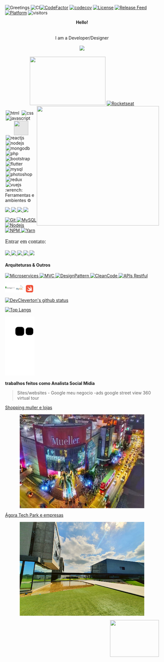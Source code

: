 
 ![Greetings](https://github.com/DevCleverton/sing-Master/workflows/Greetings/badge.svg) ![CI](https://github.com/DevCleverton/sing-Master/workflows/CI/badge.svg?branch=master)[![CodeFactor](https://www.codefactor.io/repository/github/peaceiris/actions-pixela/badge)](https://www.codefactor.io/repository/github/peaceiris/actions-pixela)
[![codecov](https://codecov.io/gh/peaceiris/actions-pixela/branch/main/graph/badge.svg)](https://codecov.io/gh/peaceiris/actions-pixela)
[![License](https://img.shields.io/:license-mit-blue.svg?style=flat)](https://opensource.org/licenses/MIT)
[![Release Feed](https://img.shields.io/badge/release-feed-yellow)](https://github.com/peaceiris/actions-pixela/releases.atom) 
[![Platform](https://img.shields.io/badge/platform-nodejs-lightgrey.svg?style=flat)](https://developer.ibm.com/node/)
![visitors](https://visitor-badge.laobi.icu/badge?page_id=page.id)







<p align="center">
  <b> Hello! </b> <br> <br>
   <br>I am a Developer/Designer<br><br>
  <img src="https://user-images.githubusercontent.com/19292210/88347096-c067a980-ccfe-11ea-8a06-bdaf552fee06.gif"></img>
  <br>
  <br>










<img style="-webkit-user-select: none;cursor: zoom-in;" src="https://udemy-certificate.s3.amazonaws.com/image/UC-0596db90-02bb-4a48-aeb1-06ba0496ae3e.jpg" width="248" height="158">

<a href="https://app.rocketseat.com.br">
<img alt="Rocketseat" src="https://img.shields.io/badge/Rocketseat-5659EB?style=for-the-badge&logo=data:image/png;base64,iVBORw0KGgoAAAANSUhEUgAAABAAAAAQCAMAAAAoLQ9TAAAALVBMVEVHcExxWsF0XMJzXMJxWcFsUsD///9jRrzY0u6Xh9Gsn9n39fyMecy0qd2bjNJWBT0WAAAABHRSTlMA2Do606wF2QAAAGlJREFUGJVdj1cWwCAIBLEsRU3uf9xobDH8+GZwUYi8i6ucJwrxKE+7D0G9Q4vlYqtmCSjndr4CgCgzlyFgfKfKCVO0LrPKjmiqMxGXkJwNnXskqWG+1oSM+BSwD8f29YLNjvx/OQrn+g99oQSoNmt3PgAAAABJRU5ErkJggg==" />
</a>
<img
src="https://github.githubassets.com/images/modules/profile/profile-first-pr-dark.svg"
	width="400px"
	height="390px"
	align="right"
/>

<p align = "left">
   
  <p class = "left">
<img src="https://cdn.jsdelivr.net/gh/devicons/devicon/icons/html5/html5-original.svg" alt="html" widtf="40" height="40" style="max-width:100%;margin: 0 2px;"></img>
<img src="https://cdn.jsdelivr.net/gh/devicons/devicon/icons/css3/css3-original.svg" alt="css" widtf="40" height="40" style="max-width:100%;margin: 0 2px;"></img>
<img src="https://cdn.jsdelivr.net/gh/devicons/devicon/icons/javascript/javascript-original.svg" alt="javascript" widtf="40" height="40" style="max-width:100%;margin: 0 2px;"></img>
<img style="display: block;-webkit-user-select: none;margin: auto;cursor: zoom-in;background-color: hsl(0, 0%, 90%);transition: background-color 300ms;" src="https://juststickers.in/wp-content/uploads/2016/05/reactjs-badge.png" width="47" height="47">
<img src="https://cdn.jsdelivr.net/gh/devicons/devicon/icons/react/react-original.svg" alt="reactjs" widtf="40" height="40" style="max-width:100%;margin: 0 2px;"></img>
<img src="https://cdn.jsdelivr.net/gh/devicons/devicon/icons/nodejs/nodejs-original.svg" alt="nodejs" widtf="40" height="40" style="max-width:100%;margin: 0 2px;"></img>
<img src="https://cdn.jsdelivr.net/gh/devicons/devicon/icons/mongodb/mongodb-original-wordmark.svg" alt="mongodb" widtf="40" height="40" style="max-width:100%;margin: 0 2px;"></img>
<img src="https://cdn.jsdelivr.net/gh/devicons/devicon/icons/php/php-original.svg" alt="php" widtf="40" height="40" style="max-width:100%;margin: 0 2px;"/></img>
<img src="https://cdn.jsdelivr.net/gh/devicons/devicon/icons/bootstrap/bootstrap-plain-wordmark.svg" alt="bootstrap" widtf="40" height="40" style="max-width:100%;margin: 0 2px;"/></img>
<img src="https://cdn.jsdelivr.net/gh/devicons/devicon/icons/flutter/flutter-original.svg" alt="flutter" widtf="40" height="40" style="max-width:100%;margin: 0 2px;"/></img>
<img src="https://cdn.jsdelivr.net/gh/devicons/devicon/icons/mysql/mysql-original-wordmark.svg" alt="mysql" widtf="40" height="40" style="max-width:100%;margin: 0 2px;"/></img>
<img src="https://cdn.jsdelivr.net/gh/devicons/devicon/icons/photoshop/photoshop-plain.svg" alt="photoshop" widtf="40" height="40" style="max-width:100%;margin: 0 2px;"/></img>
<img src="https://cdn.jsdelivr.net/gh/devicons/devicon/icons/redux/redux-original.svg" alt="redux" widtf="40" height="40" style="max-width:100%;margin: 0 2px;"/></img>
<img src="https://cdn.jsdelivr.net/gh/devicons/devicon/icons/vuejs/vuejs-original-wordmark.svg" alt="vuejs" widtf="40" height="40" style="max-width:100%;margin: 0 2px;"/></img>
:wrench: Ferramentas e ambientes ⚙️ 
<p align = "left"> 
    
  <a href="https://www.jetbrains.com/pt-br/pycharm/" alt="Pycharm">
  <img src ="https://img.shields.io/badge/-Pycharm-32CD32?style=for-the-badge&logo=pycharm&logoColor=white&link=https://www.jetbrains.com/pt-br/pycharm/ "/> </a>

  <a href="https://git-scm.com/" alt="Git">
  <img src ="https://img.shields.io/badge/-Git-FF0000?style=for-the-badge&logo=git&logoColor=white&link=https://git-scm.com/" /> </ a >

  <a href="https://github.com/" alt="GitHub">
    <img src = "https://img.shields.io/badge/-GitHub-000000?style=for-the-badge&logo=github&logoColor=white&link=https://github.com/" /> </a>

  <a href="https://www.canva.com/" alt="Canva">
    <img src = "https://img.shields.io/badge/-Canva-9932CC?style=for-the-badge&logo=canva&logoColor=white&link=https://www.canva.com/" /> </a>
</p>

<a href="#">
      <img alt="Git" src="https://img.shields.io/badge/Git-F05032.svg?style=for-the-badge&logo=git&logoColor=white" />
</a>
<a href="#">
      <img alt="MySQL" src="https://img.shields.io/badge/MySQL-4479A1.svg?style=for-the-badge&logo=mysql&logoColor=white" />
</a>
<a href="#">
      <img alt="Nodejs" src="https://img.shields.io/badge/node-339933.svg?style=for-the-badge&logo=node.js&logoColor=white" />
</a>
<a href="#">
      <img alt="NPM" src="https://img.shields.io/badge/NPM-CB3837.svg?style=for-the-badge&logo=npm&logoColor=white" />
</a>
<a href="#">
      <img alt="Yarn" src="https://img.shields.io/badge/Yarn-2C8EBB.svg?style=for-the-badge&logo=yarn&logoColor=white" />
</a>

</p>
<p align = "left" style = "text-align: justify; font-family: Georgia, 'Times New Roman', Times, serif; font-size: large;">
    Entrar em contato:
</p>

<p class = "left">
  <a href="" alt="Instagram">
  <img src = "https://img.shields.io/badge/-Instagram-DF0174?style=for-the-badge&logo=instagram&logoColor=white&link=" /> </a>
  
  <a href="" alt="Linkedin">
  <img src = "https://img.shields.io/badge/-Linkedin-045FB4?style=for-the-badge&logo=Linkedin&logoColor=white&link=https://linkedin.com/in/cleverton-rocha-dev/"/> </a>

  <a href="https://.medium.com" alt="Medium">
  <img src = "https://img.shields.io/badge/-Medium-000000?style=for-the-badge&logo=medium&logoColor=white&link=https://https://medium.com/" / > </a>

  <a href="https://twitter.com" alt="Twitter">
    <img src = "https://img.shields.io/badge/-Twitter-58ACFA?style=for-the-badge&logo=twitter&logoColor=white&link=https://https://twitter.com" /> </a>
  
  <a href="https://api.whatsapp.com/send?phone=5547997511535&text=Olá%code,%20tudo%20bem?" alt="WhatsApp">
  <img src= "https://img.shields.io/badge/-WhatsApp-3CB371?style=flat-square&labelColor=3CB371&logo=whatsapp&logoColor=white&link=https://api.whatsapp.com/"send?phone=5547997511535&text=Olá%20,%20tudo%20bem?" /> </a> </p>

#### Arquiteturas & Outros

<p align="left">

<a href="#">
      <img alt="Microservices" src="https://img.shields.io/badge/Microservices-gray.svg?style=for-the-badge" />
</a>
<a href="#">
      <img alt="MVC" src="https://img.shields.io/badge/MVC-gray.svg?style=for-the-badge" />
</a>
<a href="#">
      <img alt="DesignPattern" src="https://img.shields.io/badge/DesignPattern-gray.svg?style=for-the-badge" />
</a>
<a href="#">
      <img alt="CleanCode" src="https://img.shields.io/badge/CleanCode-gray.svg?style=for-the-badge" />
</a>
<a href="#">
      <img alt="APIs Restful" src="https://img.shields.io/badge/APIs%20Restful-gray.svg?style=for-the-badge" />
</a>
</p>
<code><img height="32" src="https://raw.githubusercontent.com/github/explore/80688e429a7d4ef2fca1e82350fe8e3517d3494d/topics/mongodb/mongodb.png" alt="MongoDB"/></code><code><img height="32" src="https://raw.githubusercontent.com/github/explore/80688e429a7d4ef2fca1e82350fe8e3517d3494d/topics/mysql/mysql.png" alt="MySQL"/></code>
<code><img height="24" src="https://raw.githubusercontent.com/github/explore/80688e429a7d4ef2fca1e82350fe8e3517d3494d/topics/swift/swift.png" alt="swift"/></code>

</br>

[![DevCleverton's github status](https://github-readme-stats.vercel.app/api?username=DevCleverton&theme=dark&show_icons=true&count_private=true)](https://github.com/Devcleverton)

[![Top Langs](https://github-readme-stats.vercel.app/api/top-langs/?username=devcleverton)](https://github.com/devcleverton/github-readme-stats)

 <img src="https://raw.githubusercontent.com/scriptex/github-contributions-snake/snake/github-contribution-grid-snake.svg" alt="Snake animation" style="max-width: 100%;">
 
**trabalhos feitos como Analista Social Midia**
 > Sites/websites - Google meu negocio -ads google street view 360 virtual tour
 
 [Shopping muller e lojas ](https://g.page/muellerjoi?share)
 
 
 
 <a href="https://g.page/muellerjoi?share">
 <img style="display: block;-webkit-user-select: none;margin: auto;cursor: zoom-in;background-color: hsl(0, 0%, 90%);transition: background-color 300ms;width: 408px;height: 306px;" src="https://raw.githubusercontent.com/DevCleverton/DevCleverton/new/Fachada%20Mueller%20-%20NSC.webp" width="565" height="319">
 
 
 
 
  [Ágora Tech Park e empresas ](https://g.page/agoratechpark?share)
  
 <a href="https://g.page/agoratechpark?share">
 <img style="display: block;-webkit-user-select: none;margin: auto;background-color: hsl(0, 0%, 90%);transition: background-color 300ms;" src="https://raw.githubusercontent.com/DevCleverton/DevCleverton/new/2021-05-03.png">
 
 
 
 
 
 <img
	src="https://media.tenor.com/images/073a8ff32903b5f5315c4cf62b9b90a0/tenor.gif"
	width="160px"
	height="120px"
	align="right">
